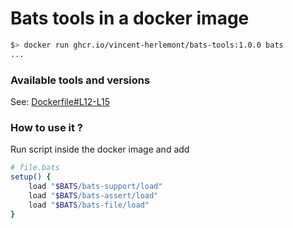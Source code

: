 # Bats tools in a docker image

```bash
$> docker run ghcr.io/vincent-herlemont/bats-tools:1.0.0 bats
...
```

### Available tools and versions

See: [Dockerfile#L12-L15](Dockerfile#L12-L15)

### How to use it ?

Run script inside the docker image and add 
```bash
# file.bats
setup() {
    load "$BATS/bats-support/load"
    load "$BATS/bats-assert/load"
    load "$BATS/bats-file/load"
}
```